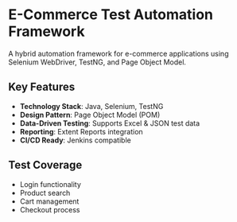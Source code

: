# E-Commerce Test Automation Framework

A hybrid automation framework for e-commerce applications using Selenium WebDriver, TestNG, and Page Object Model.

## Key Features

- **Technology Stack**: Java, Selenium, TestNG
- **Design Pattern**: Page Object Model (POM)
- **Data-Driven Testing**: Supports Excel & JSON test data
- **Reporting**: Extent Reports integration
- **CI/CD Ready**: Jenkins compatible

## Test Coverage

- Login functionality
- Product search
- Cart management
- Checkout process

